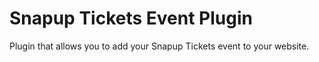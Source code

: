 Snapup Tickets Event Plugin
=============

Plugin that allows you to add your Snapup Tickets event to your website.
